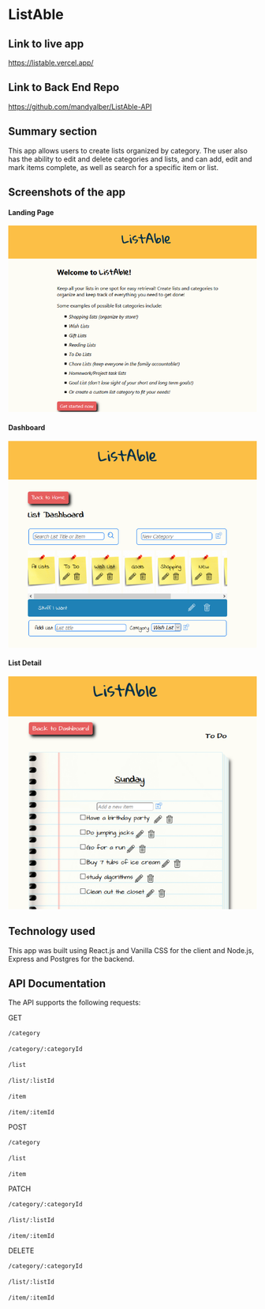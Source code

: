# ListAble

## Link to live app

https://listable.vercel.app/

## Link to Back End Repo

https://github.com/mandyalber/ListAble-API

## Summary section

This app allows users to create lists organized by category. The user also has the ability to edit and delete categories and lists, and can add, edit and mark items complete, as well as search for a specific item or list.
    
## Screenshots of the app

#### Landing Page
![Landing Page Screenshot](src/images/screenshots/landing.PNG?raw=true "Landing Page")

#### Dashboard
![Dashboard Screenshot](src/images/screenshots/dashboard.PNG?raw=true "Dashboard")

#### List Detail
![List Detail Screenshot](src/images/screenshots/list.PNG?raw=true "List Detail")    
   
## Technology used

This app was built using React.js and Vanilla CSS for the client and Node.js, Express and Postgres for the backend.

## API Documentation

The API supports the following requests:

GET 

    /category 

    /category/:categoryId

    /list

    /list/:listId

    /item

    /item/:itemId

POST

    /category

    /list

    /item


PATCH

    /category/:categoryId

    /list/:listId

    /item/:itemId


DELETE

    /category/:categoryId

    /list/:listId

    /item/:itemId
    


